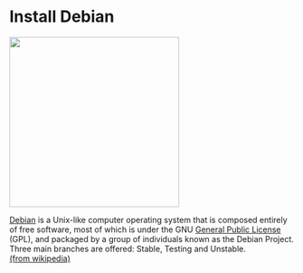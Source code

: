 # Install Debian

<img src="https://www.debian.org/logos/openlogo.svg" height="300px">

[Debian][debian] is a Unix-like computer operating system that is composed 
entirely of free software, most of which is under the GNU [General Public 
License][gpl] (GPL), and packaged by a group of individuals known as the Debian Project. 
Three main branches are offered: Stable, Testing and Unstable.   
[(from wikipedia)][wiki-debian]

[debian]: www.debian.org
[gpl]: https://en.wikipedia.org/wiki/GNU_General_Public_License
[wiki-debian]: https://en.wikipedia.org/wiki/Debian
